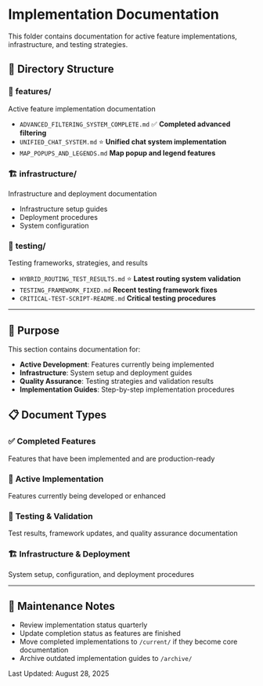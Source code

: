 # Implementation Documentation

This folder contains documentation for active feature implementations, infrastructure, and testing strategies.

## 📂 Directory Structure

### 🎯 **features/**
Active feature implementation documentation
- `ADVANCED_FILTERING_SYSTEM_COMPLETE.md` ✅ **Completed advanced filtering**
- `UNIFIED_CHAT_SYSTEM.md` ⭐ **Unified chat system implementation**
- `MAP_POPUPS_AND_LEGENDS.md` **Map popup and legend features**

### 🏗️ **infrastructure/**
Infrastructure and deployment documentation
- Infrastructure setup guides
- Deployment procedures
- System configuration

### 🧪 **testing/**
Testing frameworks, strategies, and results
- `HYBRID_ROUTING_TEST_RESULTS.md` ⭐ **Latest routing system validation**
- `TESTING_FRAMEWORK_FIXED.md` **Recent testing framework fixes**
- `CRITICAL-TEST-SCRIPT-README.md` **Critical testing procedures**

---

## 🎯 Purpose

This section contains documentation for:
- **Active Development**: Features currently being implemented
- **Infrastructure**: System setup and deployment guides  
- **Quality Assurance**: Testing strategies and validation results
- **Implementation Guides**: Step-by-step implementation procedures

## 📋 Document Types

### ✅ **Completed Features**
Features that have been implemented and are production-ready

### 🔄 **Active Implementation** 
Features currently being developed or enhanced

### 🧪 **Testing & Validation**
Test results, framework updates, and quality assurance documentation

### 🏗️ **Infrastructure & Deployment**
System setup, configuration, and deployment procedures

---

## 🔄 Maintenance Notes

- Review implementation status quarterly
- Update completion status as features are finished
- Move completed implementations to `/current/` if they become core documentation
- Archive outdated implementation guides to `/archive/`

Last Updated: August 28, 2025